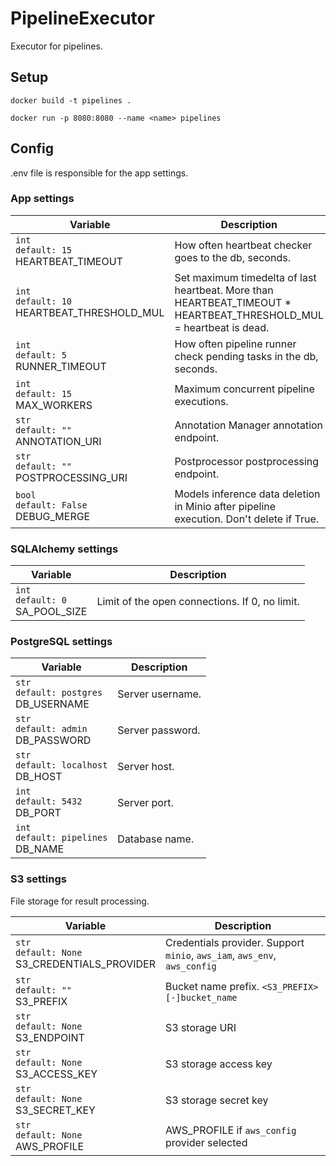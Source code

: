 # PipelineExecutor

Executor for pipelines.

## Setup
`docker build -t pipelines .`

`docker run -p 8080:8080 --name <name> pipelines`

## Config
.env file is responsible for the app settings.
### App settings
| Variable | Description |
|---|---------------|
|`int` <br/> `default: 15` <br/> HEARTBEAT_TIMEOUT | How often heartbeat checker goes to the db, seconds. |
|`int` <br/> `default: 10` <br/> HEARTBEAT_THRESHOLD_MUL| Set maximum timedelta of last heartbeat. More than HEARTBEAT_TIMEOUT * HEARTBEAT_THRESHOLD_MUL = heartbeat is dead. |
|`int` <br/> `default: 5` <br/> RUNNER_TIMEOUT | How often pipeline runner check pending tasks in the db, seconds. |
|`int` <br/> `default: 15` <br/> MAX_WORKERS| Maximum concurrent pipeline executions. |
|`str` <br/> `default: ""` <br/> ANNOTATION_URI| Annotation Manager annotation endpoint. |
|`str` <br/> `default: ""` <br/> POSTPROCESSING_URI| Postprocessor postprocessing endpoint. |
|`bool` <br/> `default: False` <br/> DEBUG_MERGE| Models inference data deletion in Minio after pipeline execution. Don't delete if True. |

### SQLAlchemy settings
| Variable | Description |
|---|---------------|
|`int` <br/> `default: 0` <br/> SA_POOL_SIZE | Limit of the open connections. If 0, no limit. |

### PostgreSQL settings
| Variable | Description |
|---|---------------|
|`str` <br/> `default: postgres` <br/> DB_USERNAME| Server username. |
|`str` <br/> `default: admin` <br/> DB_PASSWORD| Server password. |
|`str` <br/> `default: localhost` <br/> DB_HOST| Server host. |
|`int` <br/> `default: 5432` <br/> DB_PORT| Server port. |
|`int` <br/> `default: pipelines` <br/> DB_NAME| Database name. |

### S3 settings
File storage for result processing.

| Variable | Description |
|---|---------------|
|`str` <br/> `default: None` <br/> S3_CREDENTIALS_PROVIDER| Credentials provider. Support `minio`, `aws_iam`, `aws_env`, `aws_config` |
|`str` <br/> `default: ""` <br/> S3_PREFIX| Bucket name prefix. `<S3_PREFIX>[-]bucket_name` |
|`str` <br/> `default: None` <br/> S3_ENDPOINT| S3 storage URI |
|`str` <br/> `default: None` <br/> S3_ACCESS_KEY| S3 storage access key |
|`str` <br/> `default: None` <br/> S3_SECRET_KEY| S3 storage secret key |
|`str` <br/> `default: None` <br/> AWS_PROFILE| AWS_PROFILE if `aws_config` provider selected |
